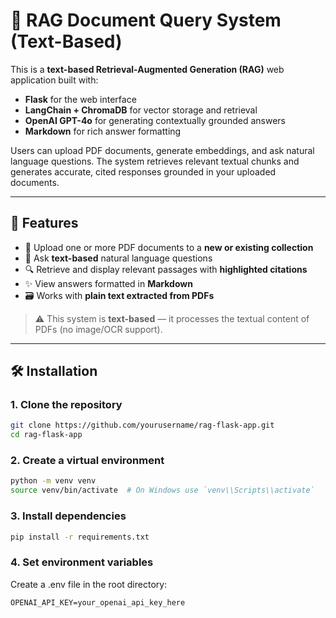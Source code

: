 # 🧠 RAG Document Query System (Text-Based)

This is a **text-based Retrieval-Augmented Generation (RAG)** web application built with:

- **Flask** for the web interface
- **LangChain + ChromaDB** for vector storage and retrieval
- **OpenAI GPT-4o** for generating contextually grounded answers
- **Markdown** for rich answer formatting

Users can upload PDF documents, generate embeddings, and ask natural language questions. The system retrieves relevant textual chunks and generates accurate, cited responses grounded in your uploaded documents.

---

## 🚀 Features

- 📄 Upload one or more PDF documents to a **new or existing collection**
- 🧠 Ask **text-based** natural language questions
- 🔍 Retrieve and display relevant passages with **highlighted citations**
- ✨ View answers formatted in **Markdown**
- 🗃️ Works with **plain text extracted from PDFs**

> ⚠️ This system is **text-based** — it processes the textual content of PDFs (no image/OCR support).

---

## 🛠️ Installation

### 1. Clone the repository

```bash
git clone https://github.com/yourusername/rag-flask-app.git
cd rag-flask-app
```
### 2. Create a virtual environment
```bash
python -m venv venv
source venv/bin/activate  # On Windows use `venv\\Scripts\\activate`
```
### 3. Install dependencies
```bash
pip install -r requirements.txt
```
### 4. Set environment variables
Create a .env file in the root directory:
```
OPENAI_API_KEY=your_openai_api_key_here
```
